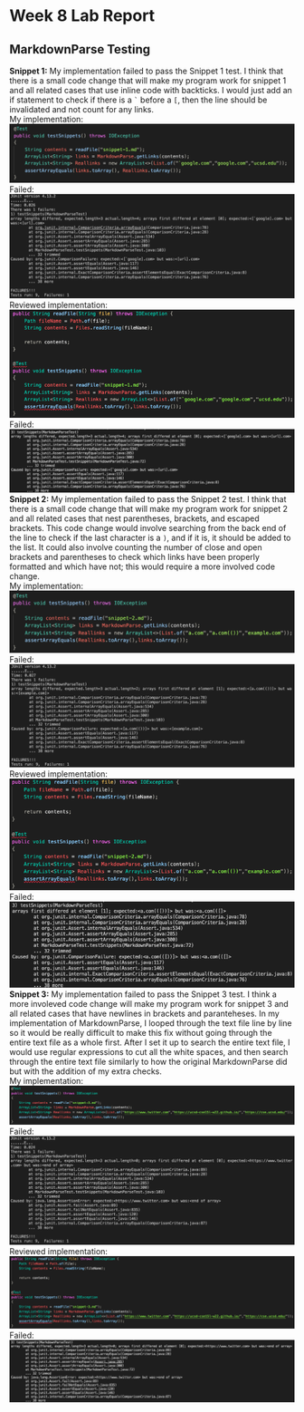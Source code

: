 # Week 8 Lab Report
## MarkdownParse Testing
**Snippet 1:** My implementation failed to pass the Snippet 1 test. I think that there is a small code change that will make my program work for snippet 1 and all related cases that use inline code with backticks. I would just add an if statement to check if there is a ``` ` ``` before a  `[`, then the line should be invalidated and not count for any links.  \
My implementation:\
![Image](Lab4-5.png)
Failed:\
![Image](lab4-6.png)
Reviewed implementation:\
![Image](lab4-11.png)
Failed:\
![Image](lab4-12.png)
**Snippet 2:** My implementation failed to pass the Snippet 2 test. I think that there is a small code change that will make my program work for snippet 2 and all related cases that nest parentheses, brackets, and escaped brackets. This code change would involve searching from the back end of the line to check if the last character is a `)`, and if it is, it should be added to the list. It could also involve counting the number of close and open brackets and parentheses to check which links have been properly formatted and which have not; this would require a more involved code change.\
My implementation:\
![Image](Lab4-3.png)
Failed:\
![Image](lab4-4.png)
Reviewed implementation:\
![Image](lab4-9.png)
Failed:\
![Image](lab4-10.png)
**Snippet 3:** My implementation failed to pass the Snippet 3 test. I think a more involeved code change will make my program work for snippet 3 and all related cases that have newlines in brackets and paranteheses. In my implementation of MarkdownParse, I looped through the text file line by line so it would be really difficult to make this fix without going through the entire text file as a whole first. After I set it up to search the entire text file, I would use regular expressions to cut all the white spaces, and then search through the entire text file similarly to how the original MarkdownParse did but with the addition of my extra checks. \
My implementation:\
![Image](Lab4-1.png)
Failed:\
![Image](lab4-2.png)
Reviewed implementation:\
![Image](lab4-7.png)
Failed:\
![Image](lab4-8.png)
